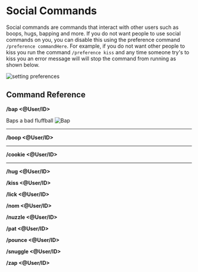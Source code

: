 # Social Commands

Social commands are commands that interact with other users such as boops, hugs, bapping and more. If you do not want people to use social commands on you, you can disable this using the preference command `/preference commandHere`. For example, if you do not want other people to kiss you run the command `/preference kiss` and any time someone try's to kiss you an error message will will stop the command from running as shown below.

![setting preferences](https://cdn.discordapp.com/attachments/688594818007564369/738812358280871967/sGZJr41cPP.gif)

## Command Reference

**/bap <@User/ID>**

Baps a bad fluffball <img class="emoji" alt="Bap" src="https://cdn.discordapp.com/emojis/687780534424043629.png?v=1">

-------

**/boop <@User/ID>**

-------

**/cookie <@User/ID>**

-------

**/hug <@User/ID>**

**/kiss <@User/ID>**

**/lick <@User/ID>**

**/nom <@User/ID>**

**/nuzzle <@User/ID>**

**/pat <@User/ID>**

**/pounce <@User/ID>**

**/snuggle <@User/ID>**

**/zap <@User/ID>**
